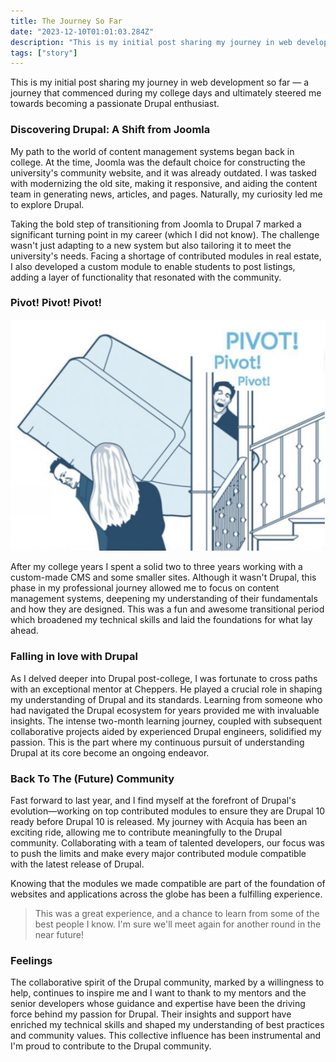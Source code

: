 ```yaml
---
title: The Journey So Far
date: "2023-12-10T01:01:03.284Z"
description: "This is my initial post sharing my journey in web development so far — a journey that commenced during my college days and ultimately steered me towards becoming a passionate Drupal enthusiast."
tags: ["story"]
---
```


This is my initial post sharing my journey in web development so far — a journey that commenced during my college days and ultimately steered me towards becoming a passionate Drupal enthusiast.

### Discovering Drupal: A Shift from Joomla

My path to the world of content management systems began back in college. At the time, Joomla was the default choice for constructing the university's community website, and it was already outdated. I was tasked with modernizing the old site, making it responsive, and aiding the content team in generating news, articles, and pages. Naturally, my curiosity led me to explore Drupal.

Taking the bold step of transitioning from Joomla to Drupal 7 marked a significant turning point in my career (which I did not know). The challenge wasn't just adapting to a new system but also tailoring it to meet the university's needs. Facing a shortage of contributed modules in real estate, I also developed a custom module to enable students to post listings, adding a layer of functionality that resonated with the community.

### Pivot! Pivot! Pivot!

![Pivot](./pivot.png)

After my college years I spent a solid two to three years working with a custom-made CMS and some smaller sites. Although it wasn't Drupal, this phase in my professional journey allowed me to focus on content management systems, deepening my understanding of their fundamentals and how they are designed. This was a fun and awesome transitional period which broadened my technical skills and laid the foundations for what lay ahead.

### Falling in love with Drupal

As I delved deeper into Drupal post-college, I was fortunate to cross paths with an exceptional mentor at Cheppers. He played a crucial role in shaping my understanding of Drupal and its standards. Learning from someone who had navigated the Drupal ecosystem for years provided me with invaluable insights. The intense two-month learning journey, coupled with subsequent collaborative projects aided by experienced Drupal engineers, solidified my passion. This is the part where my continuous pursuit of understanding Drupal at its core become an ongoing endeavor.

### Back To The (Future) Community

Fast forward to last year, and I find myself at the forefront of Drupal's evolution—working on top contributed modules to ensure they are Drupal 10 ready before Drupal 10 is released. My journey with Acquia has been an exciting ride, allowing me to contribute meaningfully to the Drupal community. Collaborating with a team of talented developers, our focus was to push the limits and make every major contributed module compatible with the latest release of Drupal.

Knowing that the modules we made compatible are part of the foundation of websites and applications across the globe has been a fulfilling experience. 

> This was a great experience, and a chance to learn from some of the best people I know. I'm sure we'll meet again for another round in the near future!

### Feelings

The collaborative spirit of the Drupal community, marked by a willingness to help, continues to inspire me and I want to thank to my mentors and the senior developers whose guidance and expertise have been the driving force behind my passion for Drupal. Their insights and support have enriched my technical skills and shaped my understanding of best practices and community values. This collective influence has been instrumental and I'm proud to contribute to the Drupal community. 
